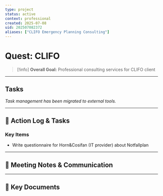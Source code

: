 ```yaml
---
type: project
status: active
context: professional
created: 2025-07-08
uid: 202507082372
aliases: ["CLIFO Emergency Planning Consulting"]
---
```


# Quest: CLIFO

> [!info]
> **Overall Goal:** Professional consulting services for CLIFO client

---

## Tasks

*Task management has been migrated to external tools.*

---

## 📝 Action Log & Tasks

### Key Items
- Write questionnaire for Horn&Cosifan (IT provider) about Notfallplan

---
## 💬 Meeting Notes & Communication


---
## 📎 Key Documents